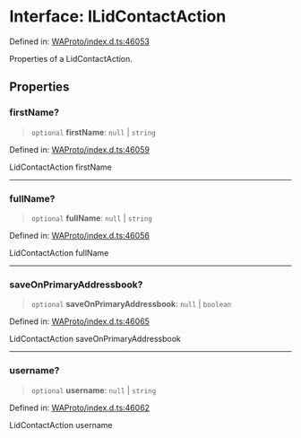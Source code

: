 # Interface: ILidContactAction

Defined in: [WAProto/index.d.ts:46053](https://github.com/Fokusdotid/bail/blob/8a30cf93a8ac726f06d1ad6578695812a8253e53/WAProto/index.d.ts#L46053)

Properties of a LidContactAction.

## Properties

### firstName?

> `optional` **firstName**: `null` \| `string`

Defined in: [WAProto/index.d.ts:46059](https://github.com/Fokusdotid/bail/blob/8a30cf93a8ac726f06d1ad6578695812a8253e53/WAProto/index.d.ts#L46059)

LidContactAction firstName

***

### fullName?

> `optional` **fullName**: `null` \| `string`

Defined in: [WAProto/index.d.ts:46056](https://github.com/Fokusdotid/bail/blob/8a30cf93a8ac726f06d1ad6578695812a8253e53/WAProto/index.d.ts#L46056)

LidContactAction fullName

***

### saveOnPrimaryAddressbook?

> `optional` **saveOnPrimaryAddressbook**: `null` \| `boolean`

Defined in: [WAProto/index.d.ts:46065](https://github.com/Fokusdotid/bail/blob/8a30cf93a8ac726f06d1ad6578695812a8253e53/WAProto/index.d.ts#L46065)

LidContactAction saveOnPrimaryAddressbook

***

### username?

> `optional` **username**: `null` \| `string`

Defined in: [WAProto/index.d.ts:46062](https://github.com/Fokusdotid/bail/blob/8a30cf93a8ac726f06d1ad6578695812a8253e53/WAProto/index.d.ts#L46062)

LidContactAction username
